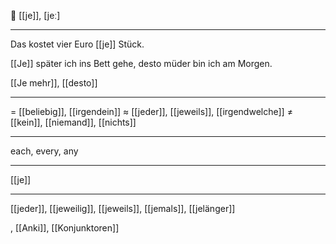🔗 [[je]], [jeː]

---
Das kostet vier Euro [[je]] Stück.

[[Je]] später ich ins Bett gehe, desto müder bin ich am Morgen.


[[Je mehr]], [[desto]]

---
= [[beliebig]], [[irgendein]]
≈ [[jeder]], [[jeweils]], [[irgendwelche]]
≠ [[kein]], [[niemand]], [[nichts]]

---
each, every, any

---
[[je]]

---
[[jeder]], [[jeweilig]], [[jeweils]], [[jemals]], [[jelänger]]

, [[Anki]], [[Konjunktoren]]